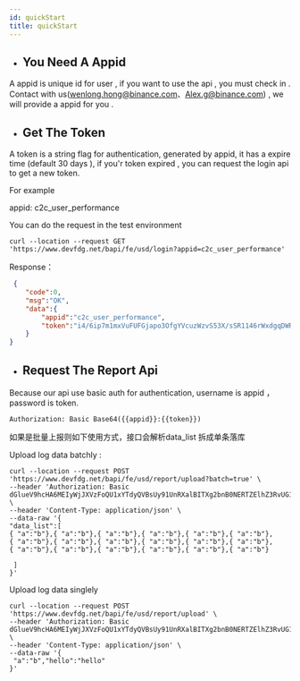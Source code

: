 ```yaml
---
id: quickStart
title: quickStart
---
```




- ##  You Need A Appid

A appid  is unique id  for user ,  if you want to use the api , you must  check in . Contact with us(wenlong.hong@binance.com、Alex.g@binance.com) , we will provide a appid for you .

- ##  Get The Token

A token is a  string flag for authentication, generated by appid, it has a expire time (default 30 days ), if you'r token expired , you can request the login api to get a new token.



For example

appid: c2c_user_performance

You can do the request  in the test environment

```shell
curl --location --request GET 'https://www.devfdg.net/bapi/fe/usd/login?appid=c2c_user_performance'

```

Response：

```json
 {
    "code":0,
    "msg":"OK",
    "data":{
        "appid":"c2c_user_performance",
        "token":"i4/6ip7m1mxVuFUFGjapo3OfgYVcuzWzvS53X/sSR1146rWxdgqDWRr4yFazjy/k"
    }
}
```



- ## Request The Report Api

Because our api use basic auth for authentication, username is appid ，password is  token.

`Authorization: Basic Base64({{appid}}:{{token}})`

如果是批量上报则如下使用方式，接口会解析data_list 拆成单条落库

Upload log data batchly :

```
curl --location --request POST 'https://www.devfdg.net/bapi/fe/usd/report/upload?batch=true' \
--header 'Authorization: Basic dGlueV9hcHA6MEIyWjJXVzFoQU1xYTdyQVBsUy91UnRXalBITXg2bnB0NERTZElhZ3RvUG1pV3cv' \
--header 'Content-Type: application/json' \
--data-raw '{
"data_list":[
{ "a":"b"},{ "a":"b"},{ "a":"b"},{ "a":"b"},{ "a":"b"},{ "a":"b"},
{ "a":"b"},{ "a":"b"},{ "a":"b"},{ "a":"b"},{ "a":"b"},{ "a":"b"},
{ "a":"b"},{ "a":"b"},{ "a":"b"},{ "a":"b"},{ "a":"b"},{ "a":"b"}

 ]
}'
```



Upload log data singlely

```
curl --location --request POST 'https://www.devfdg.net/bapi/fe/usd/report/upload' \
--header 'Authorization: Basic dGlueV9hcHA6MEIyWjJXVzFoQU1xYTdyQVBsUy91UnRXalBITXg2bnB0NERTZElhZ3RvUG1pV3cv' \
--header 'Content-Type: application/json' \
--data-raw '{
 "a":"b","hello":"hello"
}'
```

